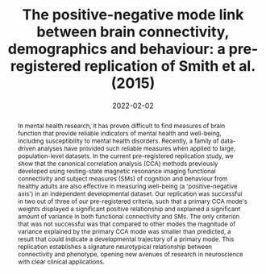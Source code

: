 ---
title: "The positive-negative mode link between brain connectivity, demographics and behaviour: a pre-registered replication of Smith et al. (2015)"
date: 2022-02-02
authors_string: Nikhil Goyal, Dustin Moraczewski, Peter Bandettini, Emily Finn, Adam Thomas
authors:
   - Nikhil Goyal
   - Dustin Moraczewski
   - Peter Bandettini
   - Emily Finn
   - Adam Thomas
author_ids:
   - emily_finn
   - peter_bandettini
journal: 'Royal Society Open Science'
volume: 9
issue: 2
pages: 
book_title: ''
publisher: ''
abstract: "In mental health research, it has proven difficult to find measures of brain function that provide reliable indicators of mental health and well-being, including susceptibility to mental health disorders. Recently, a family of data-driven analyses have provided such reliable measures when applied to large, population-level datasets. In the current pre-registered replication study, we show that the canonical correlation analysis (CCA) methods previously developed using resting-state magnetic resonance imaging functional connectivity and subject measures (SMs) of cognition and behaviour from healthy adults are also effective in measuring well-being (a 'positive-negative axis') in an independent developmental dataset. Our replication was successful in two out of three of our pre-registered criteria, such that a primary CCA mode's weights displayed a significant positive relationship and explained a significant amount of variance in both functional connectivity and SMs. The only criterion that was not successful was that compared to other modes the magnitude of variance explained by the primary CCA mode was smaller than predicted, a result that could indicate a developmental trajectory of a primary mode. This replication establishes a signature neurotypical relationship between connectivity and phenotype, opening new avenues of research in neuroscience with clear clinical applications."
project_id: bold_connectivity_dynamics
paper_url: https://royalsocietypublishing.org/doi/10.1098/rsos.201090
doi: 10.1098/rsos.201090
data_loc: ''
code_loc: ''
file: '/assets/publications/'
file_name: ''
type: journal_article
pub_str: ' (2022) Royal Society Open Science 9(2)'
layout: publication 
---